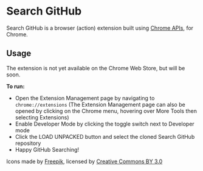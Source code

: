 # Search GitHub

Search GitHub is a browser (action) extension built using [Chrome APIs](https://developers.chrome.com/extensions/api_index), for Chrome.  

## Usage
The extension is not yet available on the Chrome Web Store, but will be soon.

__To run:__
<ul>
  <li>Open the Extension Management page by navigating to <code>chrome://extensions</code> (The Extension Management page can also be opened by clicking on the Chrome menu, hovering over More Tools then selecting Extensions)</li>
  <li>Enable Developer Mode by clicking the toggle switch next to Developer mode</li>
  <li>Click the LOAD UNPACKED button and select the cloned Search GitHub repository</li>
  <li>Happy GitHub Searching!</li>
</ul>

Icons  made by <a href="https://www.freepik.com/" title="Freepik">Freepik</a>, licensed by <a href="http://creativecommons.org/licenses/by/3.0/" title="Creative Commons BY 3.0" target="_blank">Creative Commons BY 3.0</a>
